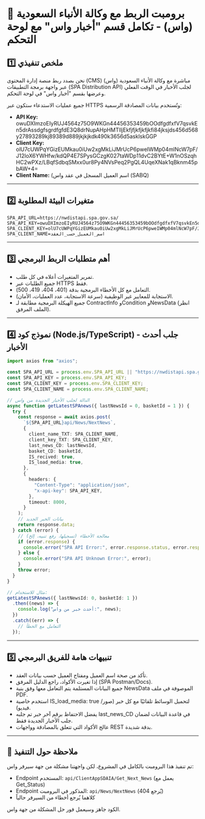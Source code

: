 # 🔵 برومبت الربط مع وكالة الأنباء السعودية (واس) - تكامل قسم "أخبار واس" مع لوحة التحكم

## 1️⃣ ملخص تنفيذي

نحن بصدد ربط منصة إدارة المحتوى (CMS) مباشرة مع وكالة الأنباء السعودية (واس) عبر واجهة برمجة التطبيقات (SPA Distribution API) لجلب الأخبار في الوقت الفعلي وعرضها بقسم "أخبار واس" في لوحة التحكم.

جميع عمليات الاستدعاء ستكون عبر HTTPS وتُستخدم بيانات المصادقة الرسمية:
- **API Key:**
owuDXImzoEIyRUJ4564z75O9WKGn44456353459bOOdfgdfxfV7qsvkEn5drAssdgfsgrdfgfdE3Q8drNupAHpHMTlljEkfjfjkfjkfjkfi84jksjds456d568y27893289kj89389d889jkjkjkdk490k3656d5asklskGGP
- **Client Key:**
olU7cUWPqYGizEUMkau0iUw2xgMkLiJMrUcP6pweIWMp04mlNcW7pF/J12loX6YWHfw/kdQP4E7SPysGCzgK027taWDp11dvC2BYtE+W1nOSzqhHC2wPXz/LBqfSdbqSMxx0ur8Py4NVsPeq2PgQL4UqeXNak1qBknm45pbAW+4=
- **Client Name:**
(اسم العميل المسجل في عقد واس (SABQ)

---

## 2️⃣ متغيرات البيئة المطلوبة

```env
SPA_API_URL=https://nwdistapi.spa.gov.sa/
SPA_API_KEY=owuDXImzoEIyRUJ4564z75O9WKGn44456353459bOOdfgdfxfV7qsvkEn5drAssdgfsgrdfgfdE3Q8drNupAHpHMTlljEkfjfjkfjkfjkfi84jksjds456d568y27893289kj89389d889jkjkjkdk490k3656d5asklskGGP
SPA_CLIENT_KEY=olU7cUWPqYGizEUMkau0iUw2xgMkLiJMrUcP6pweIWMp04mlNcW7pF/J12loX6YWHfw/kdQP4E7SPysGCzgK027taWDp11dvC2BYtE+W1nOSzqhHC2wPXz/LBqfSdbqSMxx0ur8Py4NVsPeq2PgQL4UqeXNak1qBknm45pbAW+4=
SPA_CLIENT_NAME=اسم_العميل_حسب_العقد
```

---

## 3️⃣ أهم متطلبات الربط البرمجي
- تمرير المتغيرات أعلاه في كل طلب.
- جميع الطلبات عبر HTTPS فقط.
- التعامل مع كل الأخطاء البرمجية بدقة (401، 404، 419، 500).
- الاستجابة للمعايير غير الوظيفية (سرعة الاستجابة، عدد العمليات، الأمان).
- جميع الهيكلة البرمجية مطابقة لـ ContractInfo وCondition وNewsData (انظر الملف المرفق).

---

## 4️⃣ نموذج كود (Node.js/TypeScript) - جلب أحدث الأخبار

```typescript
import axios from "axios";

const SPA_API_URL = process.env.SPA_API_URL || "https://nwdistapi.spa.gov.sa/";
const SPA_API_KEY = process.env.SPA_API_KEY;
const SPA_CLIENT_KEY = process.env.SPA_CLIENT_KEY;
const SPA_CLIENT_NAME = process.env.SPA_CLIENT_NAME;

// الدالة لجلب الأخبار الجديدة من واس
async function getLatestSPAnews({ lastNewsId = 0, basketId = 1 }) {
  try {
    const response = await axios.post(
      `${SPA_API_URL}api/News/NextNews`,
      {
        client_name_TXT: SPA_CLIENT_NAME,
        client_key_TXT: SPA_CLIENT_KEY,
        last_news_CD: lastNewsId,
        basket_CD: basketId,
        IS_recived: true,
        IS_load_media: true,
      },
      {
        headers: {
          "Content-Type": "application/json",
          "x-api-key": SPA_API_KEY,
        },
        timeout: 8000,
      }
    );
    // بيانات الخبر الجديد
    return response.data;
  } catch (error) {
    // معالجة الأخطاء (تسجيلها، رفع تنبيه، إلخ)
    if (error.response) {
      console.error("SPA API Error:", error.response.status, error.response.data);
    } else {
      console.error("SPA API Unknown Error:", error);
    }
    throw error;
  }
}

// مثال للاستخدام:
getLatestSPAnews({ lastNewsId: 0, basketId: 1 })
  .then((news) => {
    console.log("أحدث خبر من واس:", news);
  })
  .catch((err) => {
    // التعامل مع الخطأ
  });
```

---

## 5️⃣ تنبيهات هامة للفريق البرمجي
- تأكد من صحة اسم العميل ومفتاح العميل حسب بيانات العقد.
- إذا تغيرت الأكواد، راجع الدليل المرفق (SPA Postman/Docs).
- جميع البيانات المستلمة يتم التعامل معها وفق بنية NewsData الموصوفة في ملف PDF.
- استخدم خاصية IS_load_media: true لتحميل الوسائط تلقائيًا مع كل خبر (صور/فيديو).
- يفضل الاحتفاظ برقم آخر خبر تم جلبه last_news_CD في قاعدة البيانات لضمان جلب الأخبار الجديدة فقط.
- عالج الأكواد التي تتعلق بالمصادقة وواجهات REST بدقة شديدة.

---

## 📝 ملاحظة حول التنفيذ

تم تنفيذ هذا البرومبت بالكامل في المشروع، لكن واجهتنا مشكلة من جهة سيرفر واس:
- Endpoint المستخدم: `api/ClientAppSDAIA/Get_Next_News` (يعمل مع Get_Status)
- Endpoint المذكور في البرومبت: `api/News/NextNews` (يُرجع 404)
- كلاهما يُرجع أخطاء من السيرفر حالياً

الكود جاهز وسيعمل فور حل المشكلة من جهة واس. 